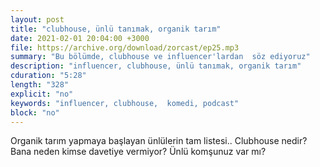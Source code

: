 ```yaml
---
layout: post
title: "clubhouse, ünlü tanımak, organik tarım"
date: 2021-02-01 20:04:00 +3000
file: https://archive.org/download/zorcast/ep25.mp3
summary: "Bu bölümde, clubhouse ve influencer'lardan  söz ediyoruz"
description: "influencer, clubhouse, ünlü tanımak, organik tarım"
cduration: "5:28" 
length: "328"
explicit: "no" 
keywords: "influencer, clubhouse,  komedi, podcast"
block: "no" 
---
```




Organik tarım yapmaya başlayan ünlülerin tam listesi.. Clubhouse nedir? Bana neden kimse davetiye vermiyor? Ünlü komşunuz var mı?